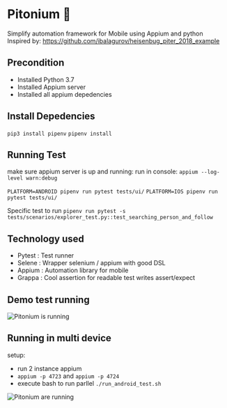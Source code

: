 # Pitonium 🐍

Simplify automation framework for Mobile using Appium and python
Inspired by: https://github.com/ibalagurov/heisenbug_piter_2018_example



## Precondition

- Installed Python 3.7
- Installed Appium server
- Installed all appium depedencies

## Install Depedencies

`pip3 install pipenv`
`pipenv install`

## Running Test
make sure appium server is up and running:
run in console: `appium --log-level warn:debug`

`PLATFORM=ANDROID pipenv run pytest tests/ui/`
`PLATFORM=IOS pipenv run pytest tests/ui/`

Specific test to run
`pipenv run pytest -s tests/scenarios/explorer_test.py::test_searching_person_and_follow`

## Technology used
- Pytest : Test runner
- Selene : Wrapper selenium / appium with good DSL
- Appium : Automation library for mobile
- Grappa : Cool assertion for readable test writes assert/expect

## Demo test running
![Pitonium is running](./pitonium-demo.gif "Test running")


## Running in multi device
setup:
- run 2 instance appium
- `appium -p 4723` and `appium -p 4724`
- execute bash to run parllel `./run_android_test.sh`


![Pitonium are running](./pitonium-parallel.gif "Test running")

